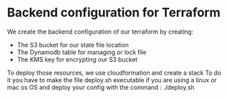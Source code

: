 # Backend configuration for Terraform

We create the backend configuration of our terraform by creating:
- The S3 bucket for our state file location
- The Dynamodb table for managing or lock file
- The KMS key for encrypting our S3 bucket

To deploy those resources, we use cloudformation and create a stack
To do it you have to make the file deploy.sh executable if you are using a linux or mac os OS
and deploy your config with the command : ./deploy.sh 
